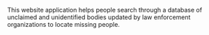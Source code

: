 This website application helps people search through a database of unclaimed and unidentified bodies updated by law enforcement organizations to locate missing people.

